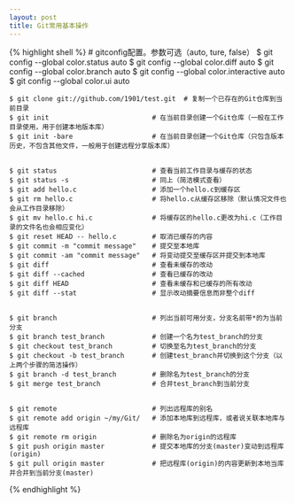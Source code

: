 ```yaml
---
layout: post
title: Git常用基本操作
---
```


{% highlight shell %}
	# gitconfig配置。参数可选（auto, ture, false）
	$ git config --global color.status auto
	$ git config --global color.diff auto
	$ git config --global color.branch auto
	$ git config --global color.interactive auto
	$ git config --global color.ui auto
	
	
	$ git clone git://github.com/1901/test.git	# 复制一个已存在的Git仓库到当前目录
	$ git init							# 在当前目录创建一个Git仓库（一般在工作目录使用，用于创建本地版本库）
	$ git init -bare					# 在当前目录创建一个Git仓库（只包含版本历史，不包含其他文件，一般用于创建远程分享版本库）
	
	
	$ git status						# 查看当前工作目录与缓存的状态
	$ git status -s						# 同上（简洁模式查看）
	$ git add hello.c					# 添加一个hello.c到缓存区				
	$ git rm hello.c					# 将hello.c从缓存区移除（默认情况文件也会从工作目录移除）
	$ git mv hello.c hi.c				# 将缓存区的hello.c更改为hi.c（工作目录的文件名也会相应变化）
	$ git reset HEAD -- hello.c			# 取消已缓存的内容
	$ git commit -m "commit message"	# 提交至本地库
	$ git commit -am "commit message"	# 将变动提交至缓存区并提交到本地库
	$ git diff							# 查看未缓存的改动
	$ git diff --cached					# 查看已缓存的改动
	$ git diff HEAD						# 查看未缓存和已缓存的所有改动
	$ git diff --stat					# 显示改动摘要信息而非整个diff
	
	
	$ git branch						# 列出当前可用分支，分支名前带*的为当前分支
	$ git branch test_branch			# 创建一个名为test_branch的分支
	$ git checkout test_branch			# 切换至名为test_branch的分支
	$ git checkout -b test_branch		# 创建test_branch并切换到这个分支（以上两个步骤的简洁操作）
	$ git branch -d test_branch			# 删除名为test_branch的分支
	$ git merge test_branch				# 合并test_branch到当前分支
	
	
	$ git remote						# 列出远程库的别名
	$ git remote add origin ~/my/Git/	# 添加本地库到远程库，或者说关联本地库与远程库
	$ git remote rm origin				# 删除名为origin的远程库
	$ git push origin master			# 提交本地库的分支(master)变动到远程库(origin)
	$ git pull origin master			# 把远程库(origin)的内容更新到本地当库并合并到当前分支(master)
{% endhighlight %}
